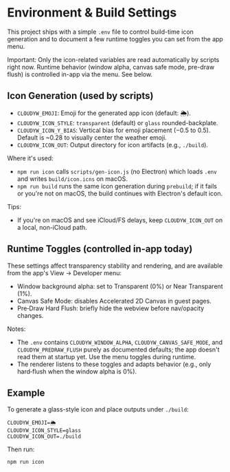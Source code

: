 # Environment & Build Settings

This project ships with a simple `.env` file to control build-time icon generation and to document a few runtime toggles you can set from the app menu.

Important: Only the icon-related variables are read automatically by scripts right now. Runtime behavior (window alpha, canvas safe mode, pre-draw flush) is controlled in-app via the menu. See below.

## Icon Generation (used by scripts)

- `CLOUDYW_EMOJI`: Emoji for the generated app icon (default: 🌦️).
- `CLOUDYW_ICON_STYLE`: `transparent` (default) or `glass` rounded-backplate.
- `CLOUDYW_ICON_Y_BIAS`: Vertical bias for emoji placement (−0.5 to 0.5). Default is ~0.28 to visually center the weather emoji.
- `CLOUDYW_ICON_OUT`: Output directory for icon artifacts (e.g., `./build`).

Where it's used:
- `npm run icon` calls `scripts/gen-icon.js` (no Electron) which loads `.env` and writes `build/icon.icns` on macOS.
- `npm run build` runs the same icon generation during `prebuild`; if it fails or you're not on macOS, the build continues with Electron's default icon.

Tips:
- If you're on macOS and see iCloud/FS delays, keep `CLOUDYW_ICON_OUT` on a local, non-iCloud path.

## Runtime Toggles (controlled in-app today)

These settings affect transparency stability and rendering, and are available from the app's View -> Developer menu:

- Window background alpha: set to Transparent (0%) or Near Transparent (1%).
- Canvas Safe Mode: disables Accelerated 2D Canvas in guest pages.
- Pre‑Draw Hard Flush: briefly hide the webview before nav/opacity changes.

Notes:
- The `.env` contains `CLOUDYW_WINDOW_ALPHA`, `CLOUDYW_CANVAS_SAFE_MODE`, and `CLOUDYW_PREDRAW_FLUSH` purely as documented defaults; the app doesn't read them at startup yet. Use the menu toggles during runtime.
- The renderer listens to these toggles and adapts behavior (e.g., only hard‑flush when the window alpha is 0%).

## Example

To generate a glass-style icon and place outputs under `./build`:

```
CLOUDYW_EMOJI=🌦️
CLOUDYW_ICON_STYLE=glass
CLOUDYW_ICON_OUT=./build
```

Then run:

```
npm run icon
```
